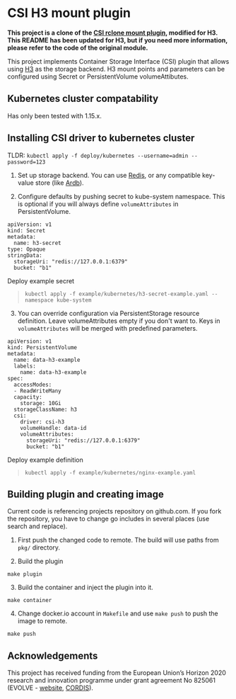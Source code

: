 
# CSI H3 mount plugin

**This project is a clone of the [CSI rclone mount plugin](https://github.com/wunderio/csi-rclone), modified for H3. This README has been updated for H3, but if you need more information, please refer to the code of the original module.**

This project implements Container Storage Interface (CSI) plugin that allows using [H3](https://github.com/CARV-ICS-FORTH/H3) as the storage backend. H3 mount points and parameters can be configured using Secret or PersistentVolume volumeAttibutes.

## Kubernetes cluster compatability
Has only been tested with 1.15.x.

## Installing CSI driver to kubernetes cluster
TLDR: `kubectl apply -f deploy/kubernetes --username=admin --password=123`

1. Set up storage backend. You can use [Redis](https://redis.io), or any compatible key-value store (like [Ardb](https://github.com/yinqiwen/ardb)).

2. Configure defaults by pushing secret to kube-system namespace. This is optional if you will always define `volumeAttributes` in PersistentVolume.

```
apiVersion: v1
kind: Secret
metadata:
  name: h3-secret
type: Opaque
stringData:
  storageUri: "redis://127.0.0.1:6379"
  bucket: "b1"
```

Deploy example secret
> `kubectl apply -f example/kubernetes/h3-secret-example.yaml --namespace kube-system`

3. You can override configuration via PersistentStorage resource definition. Leave volumeAttributes empty if you don't want to. Keys in `volumeAttributes` will be merged with predefined parameters.

```
apiVersion: v1
kind: PersistentVolume
metadata:
  name: data-h3-example
  labels:
    name: data-h3-example
spec:
  accessModes:
  - ReadWriteMany
  capacity:
    storage: 10Gi
  storageClassName: h3
  csi:
    driver: csi-h3
    volumeHandle: data-id
    volumeAttributes:
      storageUri: "redis://127.0.0.1:6379"
      bucket: "b1"
```

Deploy example definition
> `kubectl apply -f example/kubernetes/nginx-example.yaml`

## Building plugin and creating image
Current code is referencing projects repository on github.com. If you fork the repository, you have to change go includes in several places (use search and replace).

1. First push the changed code to remote. The build will use paths from `pkg/` directory.

2. Build the plugin
```
make plugin
```

3. Build the container and inject the plugin into it.
```
make container
```

4. Change docker.io account in `Makefile` and use `make push` to push the image to remote.
```
make push
```

## Acknowledgements
This project has received funding from the European Union’s Horizon 2020 research and innovation programme under grant agreement No 825061 (EVOLVE - [website](https://www.evolve-h2020.eu>), [CORDIS](https://cordis.europa.eu/project/id/825061)).
